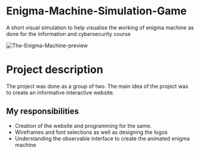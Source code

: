 # Enigma-Machine-Simulation-Game
A short visual simulation to help visualise the working of enigma machine as done for the Information and cybersecurity course 

![The-Enigma-Machine-preview](https://user-images.githubusercontent.com/74312830/183945303-ce801729-543e-4a9a-97ce-ed6924437bfd.png)

# Project description
The project was done as a group of two. The main idea of the project was to create an informative interactive website.

## My responsibilities
- Creation of the website and programming for the same.
- Wireframes and font selections as well as designing the logos
- Understanding the observable interface to create the animated enigma machine


